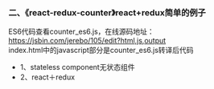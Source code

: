 

### 二、《react-redux-counter》react+redux简单的例子
ES6代码查看counter_es6.js，在线源码地址：https://jsbin.com/jerebo/105/edit?html,js,output  <br />
index.html中的javascript部分是counter_es6.js转译后代码

* 1、stateless component无状态组件
* 2、react＋redux
